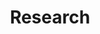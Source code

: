 ---
layout: research
title: Research
show_sidebar: false
hide_footer: false
hero_height: is-small
gallery: research
---